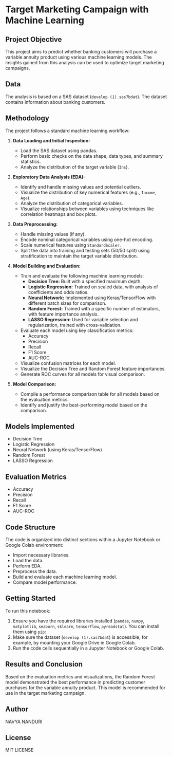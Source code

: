 # Target Marketing Campaign with Machine Learning

## Project Objective

This project aims to predict whether banking customers will purchase a variable annuity product using various machine learning models. The insights gained from this analysis can be used to optimize target marketing campaigns.

## Data

The analysis is based on a SAS dataset (`develop (1).sas7bdat`). The dataset contains information about banking customers.

## Methodology

The project follows a standard machine learning workflow:

1.  **Data Loading and Initial Inspection:**
    *   Load the SAS dataset using pandas.
    *   Perform basic checks on the data shape, data types, and summary statistics.
    *   Analyze the distribution of the target variable (`Ins`).

2.  **Exploratory Data Analysis (EDA):**
    *   Identify and handle missing values and potential outliers.
    *   Visualize the distribution of key numerical features (e.g., `Income`, `Age`).
    *   Analyze the distribution of categorical variables.
    *   Visualize relationships between variables using techniques like correlation heatmaps and box plots.

3.  **Data Preprocessing:**
    *   Handle missing values (if any).
    *   Encode nominal categorical variables using one-hot encoding.
    *   Scale numerical features using `StandardScaler`.
    *   Split the data into training and testing sets (50/50 split) using stratification to maintain the target variable distribution.

4.  **Model Building and Evaluation:**
    *   Train and evaluate the following machine learning models:
        *   **Decision Tree:** Built with a specified maximum depth.
        *   **Logistic Regression:** Trained on scaled data, with analysis of coefficients and odds ratios.
        *   **Neural Network:** Implemented using Keras/TensorFlow with different batch sizes for comparison.
        *   **Random Forest:** Trained with a specific number of estimators, with feature importance analysis.
        *   **LASSO Regression:** Used for variable selection and regularization, trained with cross-validation.
    *   Evaluate each model using key classification metrics:
        *   Accuracy
        *   Precision
        *   Recall
        *   F1 Score
        *   AUC-ROC
    *   Visualize confusion matrices for each model.
    *   Visualize the Decision Tree and Random Forest feature importances.
    *   Generate ROC curves for all models for visual comparison.

5.  **Model Comparison:**
    *   Compile a performance comparison table for all models based on the evaluation metrics.
    *   Identify and justify the best-performing model based on the comparison.

## Models Implemented

*   Decision Tree
*   Logistic Regression
*   Neural Network (using Keras/TensorFlow)
*   Random Forest
*   LASSO Regression

## Evaluation Metrics

*   Accuracy
*   Precision
*   Recall
*   F1 Score
*   AUC-ROC

## Code Structure

The code is organized into distinct sections within a Jupyter Notebook or Google Colab environment:

*   Import necessary libraries.
*   Load the data.
*   Perform EDA.
*   Preprocess the data.
*   Build and evaluate each machine learning model.
*   Compare model performance.

## Getting Started

To run this notebook:

1.  Ensure you have the required libraries installed (`pandas`, `numpy`, `matplotlib`, `seaborn`, `sklearn`, `tensorflow`, `pyreadstat`). You can install them using `pip`:
2.  Make sure the dataset (`develop (1).sas7bdat`) is accessible, for example, by mounting your Google Drive in Google Colab.
3.  Run the code cells sequentially in a Jupyter Notebook or Google Colab.

## Results and Conclusion

Based on the evaluation metrics and visualizations, the Random Forest model demonstrated the best performance in predicting customer purchases for the variable annuity product. This model is recommended for use in the target marketing campaign.

## Author

NAVYA NANDURI

## License

MIT LICENSE
